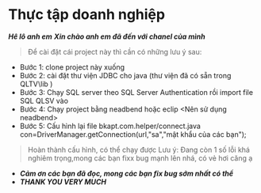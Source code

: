 # Thực tập doanh nghiệp
***Hê lô anh em***
***Xin chào anh em đã đến với chanel của mình***
> Để cài đặt cái project này thì cần có những lưu ý sau:
+ Bước 1: clone project này xuống
+ Bước 2: cài đặt thư viện JDBC cho java (thư viện đã có sẵn trong QLTV\lib )
+ Bước 3: Chạy SQL server theo SQL Server Authentication rồi import file SQL QLSV vào
+ Bước 4: Chạy project bằng neadbend hoặc eclip <Nên sử dụng neadbend>
+ Bước 5: Cấu hình lại file bkapt.com.helper/connect.java con=DriverManager.getConnection(url,"sa","mật khẩu của các bạn"); 
> Hoàn thành cấu hình, có thể chạy được
> Lưu ý: Đang còn 1 số lỗi khá nghiêm trọng,mong các bạn fixx bug mạnh lên nhá, có vẻ hơi căng ạ
+ ***Cảm ơn các bạn đã đọc, mong các bạn fix bug sớm nhất có thể***
+ ***THANK YOU VERY MUCH***
